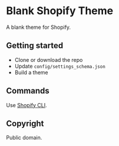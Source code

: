 # Blank Shopify Theme
A blank theme for Shopify.


## Getting started
- Clone or download the repo
- Update `config/settings_schema.json`
- Build a theme



## Commands
Use [Shopify CLI](https://shopify.dev/themes/tools/cli).


## Copyright
Public domain.
